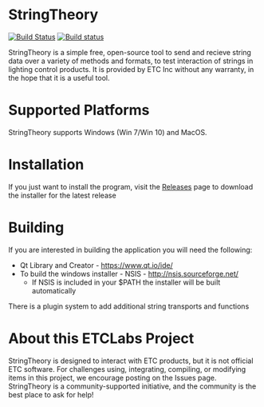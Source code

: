 # StringTheory
[![Build Status](https://travis-ci.org/ETCLabs/StringTheory.svg?branch=master)](https://travis-ci.org/ETCLabs/StringTheory)
[![Build status](https://ci.appveyor.com/api/projects/status/60dd8kksnldnt9ce?svg=true)](https://ci.appveyor.com/project/docsteer/stringtheory)

StringTheory is a simple free, open-source tool to send and recieve string data over a variety of methods and formats, to test interaction of strings in lighting control products. It is provided by ETC Inc without any warranty, in the hope that it is a useful tool.

# Supported Platforms
StringTheory supports Windows (Win 7/Win 10) and MacOS.

# Installation
If you just want to install the program, visit the [Releases](https://github.com/ETCLabs/StringTheory/releases) page to download the installer for the latest release

# Building
If you are interested in building the application you will need the following:

* Qt Library and Creator - https://www.qt.io/ide/
* To build the windows installer - NSIS - http://nsis.sourceforge.net/
	* If NSIS is included in your $PATH the installer will be built automatically

There is a plugin system to add additional string transports and functions

# About this ETCLabs Project
StringTheory is designed to interact with ETC products, but it is not official ETC software. For challenges using, integrating, compiling, or modifying items in this project, we encourage posting on the Issues page. StringTheory is a community-supported initiative, and the community is the best place to ask for help!
